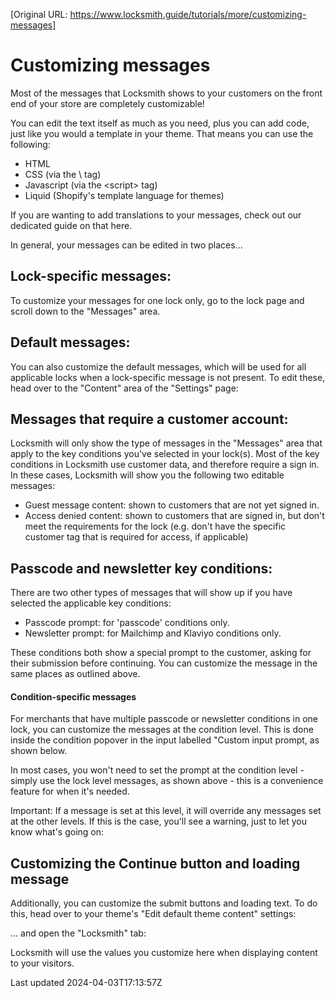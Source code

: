[Original URL: https://www.locksmith.guide/tutorials/more/customizing-messages]

# Customizing messages

Most of the messages that Locksmith shows to your customers on the front end of your store are completely customizable!

You can edit the text itself as much as you need, plus you can add code, just like you would a template in your theme. That means you can use the following:

- HTML
- CSS (via the \ tag)
- Javascript (via the \<script\> tag)
- Liquid (Shopify's template language for themes)

If you are wanting to add translations to your messages, check out our dedicated guide on that here.

In general, your messages can be edited in two places...

## Lock-specific messages:

To customize your messages for one lock only, go to the lock page and scroll down to the "Messages" area.

## Default messages:

You can also customize the default messages, which will be used for all applicable locks when a lock-specific message is not present. To edit these, head over to the "Content" area of the "Settings" page:

## Messages that require a customer account:

Locksmith will only show the type of messages in the "Messages" area that apply to the key conditions you've selected in your lock(s). Most of the key conditions in Locksmith use customer data, and therefore require a sign in. In these cases, Locksmith will show you the following two editable messages:

- Guest message content: shown to customers that are not yet signed in.
- Access denied content: shown to customers that are signed in, but don't meet the requirements for the lock (e.g. don't have the specific customer tag that is required for access, if applicable)

## Passcode and newsletter key conditions:

There are two other types of messages that will show up if you have selected the applicable key conditions:

- Passcode prompt: for 'passcode' conditions only.
- Newsletter prompt: for Mailchimp and Klaviyo conditions only.

These conditions both show a special prompt to the customer, asking for their submission before continuing. You can customize the message in the same places as outlined above.

#### Condition-specific messages

For merchants that have multiple passcode or newsletter conditions in one lock, you can customize the messages at the condition level. This is done inside the condition popover in the input labelled "Custom input prompt, as shown below.

In most cases, you won't need to set the prompt at the condition level - simply use the lock level messages, as shown above - this is a convenience feature for when it's needed.

Important: If a message is set at this level, it will override any messages set at the other levels. If this is the case, you'll see a warning, just to let you know what's going on:

## Customizing the Continue button and loading message

Additionally, you can customize the submit buttons and loading text. To do this, head over to your theme's "Edit default theme content" settings:

... and open the "Locksmith" tab:

Locksmith will use the values you customize here when displaying content to your visitors.

Last updated 2024-04-03T17:13:57Z
